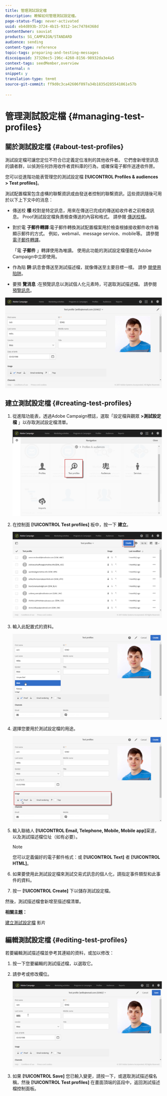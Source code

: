 ```yaml
---
title: 管理測試設定檔
description: 瞭解如何管理測試設定檔。
page-status-flag: never-activated
uuid: eb4d893b-3724-4b15-9312-1ec74784368d
contentOwner: sauviat
products: SG_CAMPAIGN/STANDARD
audience: sending
content-type: reference
topic-tags: preparing-and-testing-messages
discoiquuid: 37320ec5-196c-4260-8156-98932da3e4a5
context-tags: seedMember,overview
internal: n
snippet: y
translation-type: tm+mt
source-git-commit: ff9d0c3ca42606f097a34b1835d285541061e57b

---
```



# 管理測試設定檔 {#managing-test-profiles}

## 關於測試設定檔 {#about-test-profiles}

測試設定檔可讓您定位不符合已定義定位准則的其他收件者。 它們會新增至訊息的讀者群，以偵測任何詐用收件者資料庫的行為，或確保電子郵件送達收件匣。

您可以從進階功能表管理您的測試設定檔 **[!UICONTROL Profiles & audiences > Test profiles]**。

測試配置檔案包含虛構的聯繫資訊或由發送者控制的聯繫資訊，這些資訊隨後可用於以下上下文中的消息：

* 傳送校 **樣**:校對是特定訊息，用來在傳送已完成的傳送給收件者之前檢查訊息。 Proof測試設定檔負責檢查傳送的內容和格式。 請參閱 [傳送校樣](../../sending/using/sending-proofs.md)。
* 對於電 **子郵件轉譯**:電子郵件轉換測試配置檔案用於檢查根據接收郵件收件箱顯示郵件的方式。 例如，webmail、message service、mobile等。 請參閱 [電子郵件轉譯](../../sending/using/email-rendering.md)。

   「電 **子郵件** 」轉譯使用為唯讀。 使用此功能的測試設定檔僅能在Adobe Campaign中立即使用。

* 作為陷 **阱**:訊息會傳送至測試描述檔，就像傳送至主要目標一樣。 請參 [閱使用陷阱](../../sending/using/using-traps.md)。
* 要預 **覽消息** :在預覽訊息以測試個人化元素時，可選取測試描述檔。 請參閱 [預覽訊息](/help/sending/using/previewing-messages.md)。

![](assets/test_profile.png)

## 建立測試設定檔 {#creating-test-profiles}

1. 從進階功能表，透過Adobe Campaign標誌，選取「設定檔與觀眾 **>測試設定檔** 」以存取測試設定檔清單。

   ![](assets/test_profile_creation_1.png)

1. 在控制面 **[!UICONTROL Test profiles]** 板中，按一下 **建立**。

   ![](assets/test_profile_creation_2.png)

1. 輸入此配置式的資料。

   ![](assets/test_profile_creation_3.png)

1. 選擇您要用於測試設定檔的用途。

   ![](assets/test_profile_creation_4.png)

1. 輸入聯絡人 **[!UICONTROL Email, Telephone, Mobile, Mobile app]**&#x200B;渠道，以及測試描述檔位址（如有必要）。

   >[!NOTE]
   >
   >您可以定義偏好的電子郵件格式：或 **[!UICONTROL Text]** 者 **[!UICONTROL HTML]**。

1. 如果要使用此測試設定檔來測試交易式訊息的個人化，請指定事件類型和此事件的資料。
1. 按一 **[!UICONTROL Create]** 下以儲存測試設定檔。

然後，測試描述檔會新增至描述檔清單。

**相關主題：**

[建立測試設定檔](https://docs.adobe.com/content/help/en/campaign-learn/campaign-standard-tutorials/profiles-and-audiences/test-profiles.html) 影片

## 編輯測試設定檔 {#editing-test-profiles}

若要編輯測試描述檔並參考其連結的資料，或加以修改：

1. 按一下您要編輯的測試描述檔，以選取它。
1. 請參考或修改欄位。

   ![](assets/test_profile_edit.png)

1. 如果 **[!UICONTROL Save]** 您已輸入變更，請按一下，或選取測試描述檔名稱，然後 **[!UICONTROL Test profiles]** 在畫面頂端的區段中，返回測試描述檔控制面板。
